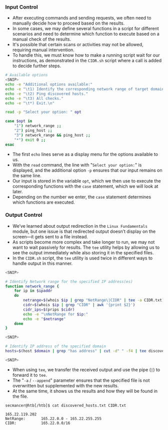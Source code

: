 ### Input Control
- After executing commands and sending requests, we often need to manually decide how to proceed based on the results.
- In some cases, we may define several functions in a script for different scenarios and need to determine which function to execute based on a manual check of the results.
- It's possible that certain scans or activities may not be allowed, requiring manual intervention.
- To handle this, we must know how to make a running script wait for our instructions, as demonstrated in the `CIDR.sh` script where a call is added to decide further steps.
```bash
# Available options
<SNIP>
echo -e "Additional options available:"
echo -e "\t1) Identify the corresponding network range of target domain."
echo -e "\t2) Ping discovered hosts."
echo -e "\t3) All checks."
echo -e "\t*) Exit.\n"

read -p "Select your option: " opt

case $opt in
	"1") network_range ;;
	"2") ping_host ;;
	"3") network_range && ping_host ;;
	"*") exit 0 ;;
esac
```
- The first `echo` lines serve as a display menu for the options available to us. 
- With the `read` command, the line with "`Select your option:`" is displayed, and the additional option `-p` ensures that our input remains on the same line. 
- Our input is stored in the variable `opt`, which we then use to execute the corresponding functions with the `case` statement, which we will look at later. 
- Depending on the number we enter, the `case` statement determines which functions are executed.



### Output Control
- We’ve learned about output redirection in the `Linux Fundamentals` module, but one issue is that redirected output doesn’t display on the screen—it gets sent to a file instead.
- As scripts become more complex and take longer to run, we may not want to wait passively for results. The `tee` utility helps by allowing us to see the output immediately while also storing it in the specified files.
- In the `CIDR.sh` script, the `tee` utility is used twice in different ways to handle output in this manner.
```bash
<SNIP>

# Identify Network range for the specified IP address(es)
function network_range {
	for ip in $ipaddr
	do
		netrange=$(whois $ip | grep "NetRange\|CIDR" | tee -a CIDR.txt)
		cidr=$(whois $ip | grep "CIDR" | awk '{print $2}')
		cidr_ips=$(prips $cidr)
		echo -e "\nNetRange for $ip:"
		echo -e "$netrange"
	done
}

<SNIP>

# Identify IP address of the specified domain
hosts=$(host $domain | grep "has address" | cut -d" " -f4 | tee discovered_hosts.txt)

<SNIP>
```
- When using `tee`, we transfer the received output and use the pipe (`|`) to forward it to `tee`. 
- The "`-a` / `--append`" parameter ensures that the specified file is not overwritten but supplemented with the new results. 
- At the same time, it shows us the results and how they will be found in the file.
```shell-session
secmancer@htb[/htb]$ cat discovered_hosts.txt CIDR.txt

165.22.119.202
NetRange:       165.22.0.0 - 165.22.255.255
CIDR:           165.22.0.0/16
```
